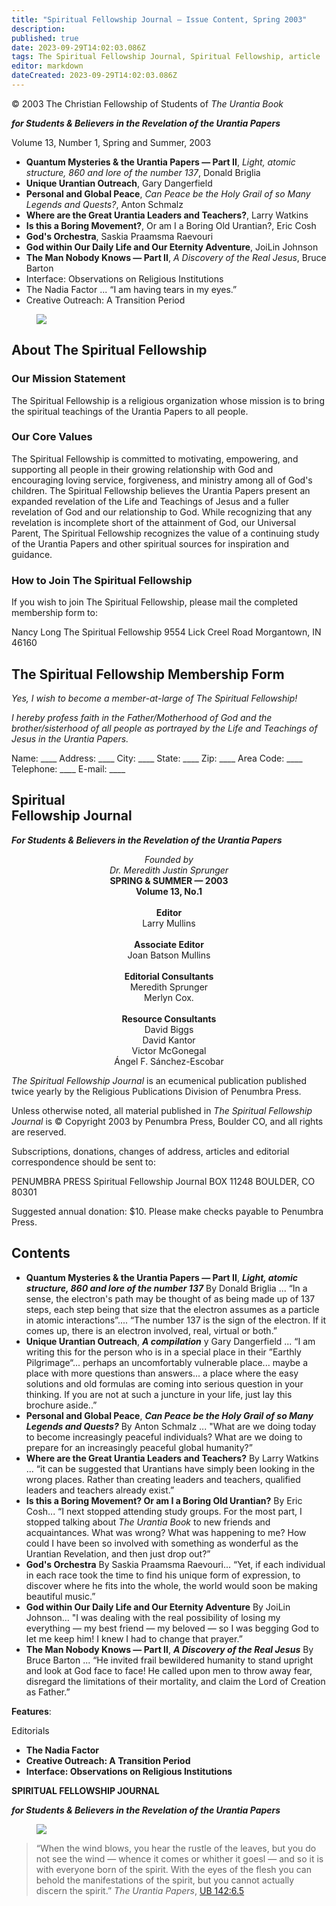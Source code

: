 ```yaml
---
title: "Spiritual Fellowship Journal — Issue Content, Spring 2003"
description: 
published: true
date: 2023-09-29T14:02:03.086Z
tags: The Spiritual Fellowship Journal, Spiritual Fellowship, article
editor: markdown
dateCreated: 2023-09-29T14:02:03.086Z
---
```


<p class="v-card v-sheet theme--light gray lighten-3 px-2">© 2003 The Christian Fellowship of Students of <i>The Urantia Book</i></p>

***for Students & Believers in the Revelation of the Urantia Papers***

Volume 13, Number 1, Spring and Summer, 2003

- **Quantum Mysteries \& the Urantia Papers — Part II**, _Light, atomic structure, 860 and lore of the number 137_, Donald Briglia
- **Unique Urantian Outreach**, Gary Dangerfield
- **Personal and Global Peace**, _Can Peace be the Holy Grail of so Many Legends and Quests?_, Anton Schmalz
- **Where are the Great Urantia Leaders and Teachers?**, Larry Watkins
- **Is this a Boring Movement?**, Or am I a Boring Old Urantian?, Eric Cosh
- **God's Orchestra**, Saskia Praamsma Raevouri
- **God within Our Daily Life and Our Eternity Adventure**, JoiLin Johnson
- **The Man Nobody Knows — Part II**, _A Discovery of the Real Jesus_, Bruce Barton
- Interface: Observations on Religious Institutions
- The Nadia Factor ... “I am having tears in my eyes.”
- Creative Outreach: A Transition Period

<figure id="Figure_1" class="image urantiapedia">
<img src="/image/article/Spiritual_Fellowship_Journal/Logo2.jpg">
</figure>

## About The Spiritual Fellowship 

### Our Mission Statement

The Spiritual Fellowship is a religious organization whose mission is to bring the spiritual teachings of the Urantia Papers to all people.

### Our Core Values

The Spiritual Fellowship is committed to motivating, empowering, and supporting all people in their growing relationship with God and encouraging loving service, forgiveness, and ministry among all of God's children. The Spiritual Fellowship believes the Urantia Papers present an expanded revelation of the Life and Teachings of Jesus and a fuller revelation of God and our relationship to God. While recognizing that any revelation is incomplete short of the attainment of God, our Universal Parent, The Spiritual Fellowship recognizes the value of a continuing study of the Urantia Papers and other spiritual sources for inspiration and guidance.

### How to Join The Spiritual Fellowship

If you wish to join The Spiritual Fellowship, please mail the completed membership form to:

Nancy Long
The Spiritual Fellowship
9554 Lick Creel Road
Morgantown, IN 46160

## The Spiritual Fellowship Membership Form

_Yes, I wish to become a member-at-large of The Spiritual Fellowship!_

_I hereby profess faith in the Father/Motherhood of God and the brother/sisterhood of all people as portrayed by the Life and Teachings of Jesus in the Urantia Papers._

Name: \_\_\_\_
Address: \_\_\_\_
City: \_\_\_\_
State: \_\_\_\_
Zip: \_\_\_\_
Area Code: \_\_\_\_
Telephone: \_\_\_\_
E-mail: \_\_\_\_

## Spiritual <br> Fellowship Journal

***For Students & Believers in the Revelation of the Urantia Papers***

<p style="text-align:center;">
<i>Founded by</i><br>
<i>Dr. Meredith Justin Sprunger</i><br>
<b>SPRING & SUMMER — 2003</b><br>
<b>Volume 13, No.1</b><br>
<br>
<b>Editor</b><br>
Larry Mullins<br>
<br>
<b>Associate Editor</b><br>
Joan Batson Mullins<br>
<br>
<b>Editorial Consultants</b><br>
Meredith Sprunger<br>
Merlyn Cox.<br>
<br>
<b>Resource Consultants</b><br>
David Biggs<br>
David Kantor<br>
Victor McGonegal<br>
Ángel F. Sánchez-Escobar<br>
</p>

_The Spiritual Fellowship Journal_ is an ecumenical publication published twice yearly by the Religious Publications Division of Penumbra Press.

Unless otherwise noted, all material published in _The Spiritual Fellowship Journal_ is © Copyright 2003 by Penumbra Press, Boulder CO, and all rights are reserved.

Subscriptions, donations, changes of address, articles and editorial correspondence should be sent to:

PENUMBRA PRESS
Spiritual Fellowship Journal BOX 11248
BOULDER, CO 80301

Suggested annual donation: \$10. Please make checks payable to Penumbra Press.

## Contents

- **Quantum Mysteries & the Urantia Papers — Part II**, ***Light, atomic structure, 860 and lore of the number 137***
	By Donald Briglia ... “In a sense, the electron's path may be thought of as being made up of 137 steps, each step being that size that the electron assumes as a particle in atomic interactions”.... “The number 137 is the sign of the electron. If it comes up, there is an electron involved, real, virtual or both.”
- **Unique Urantian Outreach**, ***A compilation***
	y Gary Dangerfield ... “I am writing this for the person who is in a special place in their ”Earthly Pilgrimage“... perhaps an uncomfortably vulnerable place... maybe a place with more questions than answers... a place where the easy solutions and old formulas are coming into serious question in your thinking. If you are not at such a juncture in your life, just lay this brochure aside..”
- **Personal and Global Peace**, ***Can Peace be the Holy Grail of so Many Legends and Quests?***
	By Anton Schmalz ... "What are we doing today to become increasingly peaceful individuals? What are we doing to prepare for an increasingly peaceful global humanity?”
- **Where are the Great Urantia Leaders and Teachers?**
	By Larry Watkins ... “it can be suggested that Urantians have simply been looking in the wrong places. Rather than creating leaders and teachers, qualified leaders and teachers already exist.”
- **Is this a Boring Movement? Or am I a Boring Old Urantian?**
	By Eric Cosh... “I next stopped attending study groups. For the most part, I stopped talking about _The Urantia Book_ to new friends and acquaintances. What was wrong? What was happening to me? How could I have been so involved with something as wonderful as the Urantian Revelation, and then just drop out?”
- **God's Orchestra**
	By Saskia Praamsma Raevouri... “Yet, if each individual in each race took the time to find his unique form of expression, to discover where he fits into the whole, the world would soon be making beautiful music.”
- **God within Our Daily Life and Our Eternity Adventure**
	By JoiLin Johnson... "I was dealing with the real possibility of losing my everything — my best friend — my beloved — so I was begging God to let me keep him! I knew I had to change that prayer.”
- **The Man Nobody Knows — Part II**, ***A Discovery of the Real Jesus***
	By Bruce Barton ... “He invited frail bewildered humanity to stand upright and look at God face to face! He called upon men to throw away fear, disregard the limitations of their mortality, and claim the Lord of Creation as Father.”

**Features**:

Editorials
- **The Nadia Factor**
- **Creative Outreach: A Transition Period**
- **Interface: Observations on Religious Institutions**

**SPIRITUAL FELLOWSHIP JOURNAL**

***for Students \& Believers in the Revelation of the Urantia Papers***

<figure id="Figure_2" class="image urantiapedia">
<img src="/image/article/Spiritual_Fellowship_Journal/Logo.jpg">
</figure>

> “When the wind blows, you hear the rustle of the leaves, but you do not see the wind — whence it comes or whither it goesl — and so it is with everyone born of the spirit. With the eyes of the flesh you can behold the manifestations of the spirit, but you cannot actually discern the spirit.” _The Urantia Papers_, [UB 142:6.5](/en/The_Urantia_Book/142#p6_5)
